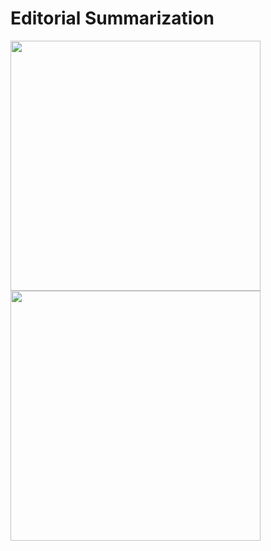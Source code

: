 # Editorial Summarization

<img src="https://github.com/user-attachments/assets/dd9afa3d-4b06-4a8b-9d07-997b4043cea6" width="400"/>
<img src="https://github.com/user-attachments/assets/bec8613b-92f6-4ffb-91dd-a806b3e6f340" width="400"/>
